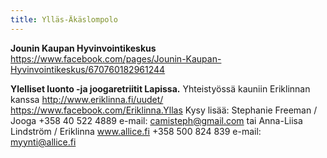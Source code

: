 ```yaml
---
title: Ylläs-Äkäslompolo
---
```



**Jounin Kaupan Hyvinvointikeskus** https://www.facebook.com/pages/Jounin-Kaupan-Hyvinvointikeskus/670760182961244


**Ylelliset luonto -ja joogaretriitit Lapissa.** Yhteistyössä kauniin Eriklinnan kanssa http://www.eriklinna.fi/uudet/ https://www.facebook.com/Eriklinna.Yllas Kysy lisää: Stephanie Freeman / Jooga +358 40 522 4889 e-mail: camisteph@gmail.com tai Anna-Liisa Lindström / Eriklinna www.allice.fi +358 500 824 839 e-mail: myynti@allice.fi 
